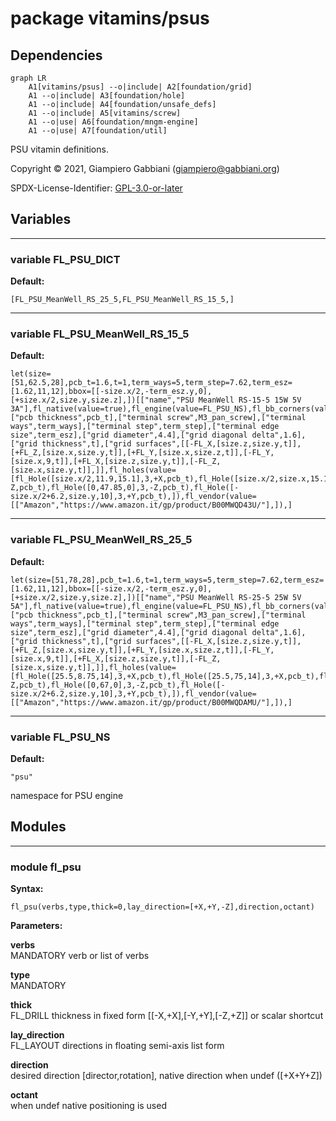 # package vitamins/psus

## Dependencies

```mermaid
graph LR
    A1[vitamins/psus] --o|include| A2[foundation/grid]
    A1 --o|include| A3[foundation/hole]
    A1 --o|include| A4[foundation/unsafe_defs]
    A1 --o|include| A5[vitamins/screw]
    A1 --o|use| A6[foundation/mngm-engine]
    A1 --o|use| A7[foundation/util]
```

PSU vitamin definitions.

Copyright © 2021, Giampiero Gabbiani (giampiero@gabbiani.org)

SPDX-License-Identifier: [GPL-3.0-or-later](https://spdx.org/licenses/GPL-3.0-or-later.html)


## Variables

---

### variable FL_PSU_DICT

__Default:__

    [FL_PSU_MeanWell_RS_25_5,FL_PSU_MeanWell_RS_15_5,]

---

### variable FL_PSU_MeanWell_RS_15_5

__Default:__

    let(size=[51,62.5,28],pcb_t=1.6,t=1,term_ways=5,term_step=7.62,term_esz=[1.62,11,12],bbox=[[-size.x/2,-term_esz.y,0],[+size.x/2,size.y,size.z],])[["name","PSU MeanWell RS-15-5 15W 5V 3A"],fl_native(value=true),fl_engine(value=FL_PSU_NS),fl_bb_corners(value=bbox),fl_screw(value=M3_cs_cap_screw),["pcb thickness",pcb_t],["terminal screw",M3_pan_screw],["terminal ways",term_ways],["terminal step",term_step],["terminal edge size",term_esz],["grid diameter",4.4],["grid diagonal delta",1.6],["grid thickness",t],["grid surfaces",[[-FL_X,[size.z,size.y,t]],[+FL_Z,[size.x,size.y,t]],[+FL_Y,[size.x,size.z,t]],[-FL_Y,[size.x,9,t]],[+FL_X,[size.z,size.y,t]],[-FL_Z,[size.x,size.y,t]],]],fl_holes(value=[fl_Hole([size.x/2,11.9,15.1],3,+X,pcb_t),fl_Hole([size.x/2,size.x,15.1],3,+X,pcb_t),fl_Hole([0,8.75,0],3,-Z,pcb_t),fl_Hole([0,47.85,0],3,-Z,pcb_t),fl_Hole([-size.x/2+6.2,size.y,10],3,+Y,pcb_t),]),fl_vendor(value=[["Amazon","https://www.amazon.it/gp/product/B00MWQD43U/"],]),]

---

### variable FL_PSU_MeanWell_RS_25_5

__Default:__

    let(size=[51,78,28],pcb_t=1.6,t=1,term_ways=5,term_step=7.62,term_esz=[1.62,11,12],bbox=[[-size.x/2,-term_esz.y,0],[+size.x/2,size.y,size.z],])[["name","PSU MeanWell RS-25-5 25W 5V 5A"],fl_native(value=true),fl_engine(value=FL_PSU_NS),fl_bb_corners(value=bbox),fl_screw(value=M3_cs_cap_screw),["pcb thickness",pcb_t],["terminal screw",M3_pan_screw],["terminal ways",term_ways],["terminal step",term_step],["terminal edge size",term_esz],["grid diameter",4.4],["grid diagonal delta",1.6],["grid thickness",t],["grid surfaces",[[-FL_X,[size.z,size.y,t]],[+FL_Z,[size.x,size.y,t]],[+FL_Y,[size.x,size.z,t]],[-FL_Y,[size.x,9,t]],[+FL_X,[size.z,size.y,t]],[-FL_Z,[size.x,size.y,t]],]],fl_holes(value=[fl_Hole([25.5,8.75,14],3,+X,pcb_t),fl_Hole([25.5,75,14],3,+X,pcb_t),fl_Hole([0,12,0],3,-Z,pcb_t),fl_Hole([0,67,0],3,-Z,pcb_t),fl_Hole([-size.x/2+6.2,size.y,10],3,+Y,pcb_t),]),fl_vendor(value=[["Amazon","https://www.amazon.it/gp/product/B00MWQDAMU/"],]),]

---

### variable FL_PSU_NS

__Default:__

    "psu"

namespace for PSU engine

## Modules

---

### module fl_psu

__Syntax:__

    fl_psu(verbs,type,thick=0,lay_direction=[+X,+Y,-Z],direction,octant)

__Parameters:__

__verbs__  
MANDATORY verb or list of verbs

__type__  
MANDATORY

__thick__  
FL_DRILL thickness in fixed form [[-X,+X],[-Y,+Y],[-Z,+Z]] or scalar shortcut

__lay_direction__  
FL_LAYOUT directions in floating semi-axis list form

__direction__  
desired direction [director,rotation], native direction when undef ([+X+Y+Z])

__octant__  
when undef native positioning is used


